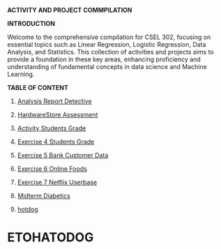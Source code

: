 **ACTIVITY AND PROJECT COMMPILATION**

**INTRODUCTION**

Welcome to the comprehensive compilation for CSEL 302, focusing on essential topics such as Linear Regression, Logistic Regression, Data Analysis, and Statistics. This collection of activities and projects aims to provide a foundation in these key areas, enhancing proficiency and understanding of fundamental concepts in data science and Machine Learning.

**TABLE OF CONTENT**

1. [Analysis Report Detective](https://github.com/PikuFuka/CSEL-302-comp/blob/main/The_adventure_of_Detetivesn't.ipynb)
2. [HardwareStore Assessment](https://github.com/PikuFuka/CSEL-302-comp/blob/main/Sotomayor_Rolan_assessment.ipynb)
3. [Activity Students Grade](https://github.com/PikuFuka/CSEL-302-comp/blob/main/ActivityStudentsGrade.ipynb)
4. [Exercise 4 Students Grade](https://github.com/PikuFuka/CSEL-302-comp/blob/main/2B_SOTOMAYOR_EXE4.ipynb)
5. [Exercise 5 Bank Customer Data](https://github.com/PikuFuka/CSEL-302-comp/blob/main/2B_SOTOMAYOR_EXER5.ipynb)
6. [Exercise 6 Online Foods](https://github.com/PikuFuka/CSEL-302-comp/blob/main/2B_SOTOMAYOR_EXER6.ipynb)
7. [Exercise 7 Netflix Userbase](https://github.com/PikuFuka/CSEL-302-comp/blob/main/2B_SOTOMAYOR_EXER7.ipynb)
8. [Midterm Diabetics](https://github.com/PikuFuka/CSEL-302-comp/blob/main/2B_SOTOMAYOR_MIDTERM.ipynb)

9. [hotdog](#ETOHOTDOG)

# **ETOHATODOG**
